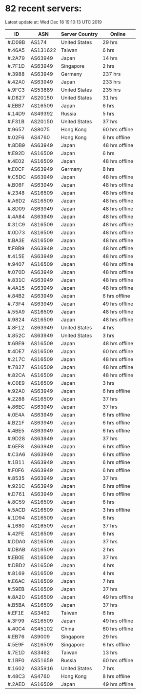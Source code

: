 # 82 recent servers:

Latest update at: Wed Dec 18 19:10:13 UTC 2019

| ID | ASN | Server Country | Online |
| -- | --- | -------------- | ------ |
| #.D09B | AS174 | United States | 29 hrs |
| #.46A5 | AS131622 | Taiwan | 6 hrs |
| #.2A79 | AS63949 | Japan | 14 hrs |
| #.7F1D | AS63949 | Singapore | 2 hrs |
| #.3988 | AS63949 | Germany | 237 hrs |
| #.42A0 | AS63949 | Japan | 233 hrs |
| #.9FC3 | AS53889 | United States | 235 hrs |
| #.D827 | AS20150 | United States | 31 hrs |
| #.EBB7 | AS16509 | Japan | 6 hrs |
| #.14D9 | AS49392 | Russia | 5 hrs |
| #.F31B | AS20150 | United States | 37 hrs |
| #.9657 | AS8075 | Hong Kong | 60 hrs offline |
| #.02F6 | AS4760 | Hong Kong | 6 hrs offline |
| #.8DB9 | AS63949 | Japan | 48 hrs offline |
| #.E92D | AS16509 | Japan | 6 hrs |
| #.4E02 | AS16509 | Japan | 48 hrs offline |
| #.E0CF | AS63949 | Germany | 8 hrs |
| #.C5DC | AS63949 | Japan | 48 hrs offline |
| #.B06F | AS63949 | Japan | 48 hrs offline |
| #.2348 | AS16509 | Japan | 48 hrs offline |
| #.A6D2 | AS16509 | Japan | 48 hrs offline |
| #.8D09 | AS63949 | Japan | 48 hrs offline |
| #.4A84 | AS63949 | Japan | 48 hrs offline |
| #.31C9 | AS16509 | Japan | 48 hrs offline |
| #.0D73 | AS16509 | Japan | 48 hrs offline |
| #.BA3E | AS16509 | Japan | 48 hrs offline |
| #.F8B9 | AS63949 | Japan | 48 hrs offline |
| #.415E | AS63949 | Japan | 48 hrs offline |
| #.9407 | AS16509 | Japan | 48 hrs offline |
| #.070D | AS63949 | Japan | 48 hrs offline |
| #.831C | AS63949 | Japan | 48 hrs offline |
| #.4A15 | AS63949 | Japan | 48 hrs offline |
| #.84B2 | AS63949 | Japan | 6 hrs offline |
| #.73F4 | AS63949 | Japan | 49 hrs offline |
| #.55A9 | AS16509 | Japan | 48 hrs offline |
| #.9824 | AS16509 | Japan | 48 hrs offline |
| #.8F12 | AS63949 | United States | 4 hrs |
| #.852C | AS63949 | United States | 3 hrs |
| #.6BE9 | AS16509 | Japan | 48 hrs offline |
| #.4DE7 | AS16509 | Japan | 60 hrs offline |
| #.217C | AS16509 | Japan | 48 hrs offline |
| #.7827 | AS16509 | Japan | 48 hrs offline |
| #.82CA | AS16509 | Japan | 48 hrs offline |
| #.C0E9 | AS16509 | Japan | 3 hrs |
| #.92A0 | AS63949 | Japan | 6 hrs offline |
| #.2288 | AS16509 | Japan | 37 hrs |
| #.86EC | AS63949 | Japan | 37 hrs |
| #.0E4A | AS63949 | Japan | 6 hrs offline |
| #.B21F | AS63949 | Japan | 6 hrs offline |
| #.4BE5 | AS63949 | Japan | 6 hrs offline |
| #.9D28 | AS63949 | Japan | 37 hrs |
| #.6EF8 | AS63949 | Japan | 6 hrs offline |
| #.C3A6 | AS63949 | Japan | 6 hrs offline |
| #.1B11 | AS63949 | Japan | 6 hrs offline |
| #.F0F6 | AS63949 | Japan | 6 hrs offline |
| #.8535 | AS63949 | Japan | 37 hrs |
| #.921C | AS63949 | Japan | 6 hrs offline |
| #.D761 | AS63949 | Japan | 6 hrs offline |
| #.8C59 | AS16509 | Japan | 6 hrs |
| #.5ACD | AS16509 | Japan | 3 hrs offline |
| #.1D94 | AS16509 | Japan | 6 hrs |
| #.1680 | AS16509 | Japan | 37 hrs |
| #.42FE | AS16509 | Japan | 6 hrs |
| #.DDA0 | AS16509 | Japan | 37 hrs |
| #.DBAB | AS16509 | Japan | 2 hrs |
| #.EB0E | AS16509 | Japan | 37 hrs |
| #.DBD2 | AS16509 | Japan | 4 hrs |
| #.8169 | AS16509 | Japan | 4 hrs |
| #.E6AC | AS16509 | Japan | 7 hrs |
| #.59EB | AS16509 | Japan | 37 hrs |
| #.8A20 | AS16509 | Japan | 49 hrs offline |
| #.B5BA | AS16509 | Japan | 37 hrs |
| #.EF1E | AS3462 | Taiwan | 6 hrs |
| #.3F99 | AS16509 | Japan | 49 hrs offline |
| #.40C4 | AS45102 | China | 60 hrs offline |
| #.EB76 | AS9009 | Singapore | 29 hrs |
| #.5E9F | AS16509 | Singapore | 6 hrs offline |
| #.7E1D | AS3462 | Taiwan | 13 hrs |
| #.1BF0 | AS51659 | Russia | 60 hrs offline |
| #.1602 | AS35916 | United States | 7 hrs |
| #.48C3 | AS4760 | Hong Kong | 8 hrs offline |
| #.2AED | AS16509 | Japan | 49 hrs offline |

